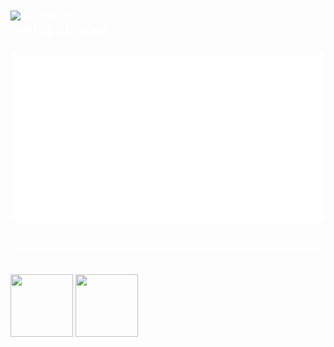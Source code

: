 <!DOCTYPE html>
<html lang="en">
<head>
    <meta charset="UTF-8">
    <meta name="viewport" content="width=device-width, initial-scale=1.0">
</head>
<body style="font-family: Arial, sans-serif; background-image: url('https://images.pond5.com/space-cartoon-animated-background-footage-075133825_iconl.jpeg'); background-size: cover; background-position: center; color: #fff; padding: 20px;">
    <img src="https://images.squarespace-cdn.com/content/v1/552186b6e4b0bf692316f9d2/1540964677071-DPBV1UB4OD5PUFNT4L79/final.gif" alt="Welcome GIF">
    <h1 style="margin-top: 0;">Hello <em>there!</em></h1>
    <div class="about-box" style="background-color: rgba(255, 255, 255, 0.3); padding: 20px; border-radius: 10px; border: 2px solid #fff; margin-bottom: 20px;">
        <h2>About Me</h2>
        <p>

👋 Hi there! I'm Prerna Gupta, an economics graduate with a passion for data analysis and visualization. As an aspiring analyst, I thrive on solving complex problems and uncovering meaningful insights from data. With a solid foundation in Python, Tableau, SQL, and Excel, I've embarked on a journey to blend my analytical skills with cutting-edge technologies to drive informed decision-making. From building Python projects for data manipulation to crafting compelling visualizations in Tableau, I'm constantly exploring new ways to leverage data to make a positive impact. Let's connect and explore the endless possibilities of data togethe.</p>
    </div>
    <hr style="border: 0; height: 1px; background: #fff; margin: 20px 0;">
    </div>
    <hr style="border: 0; height: 1px; background: #fff; margin: 20px 0;">
    <img src="https://i.pinimg.com/736x/92/60/dd/9260dd459aa4566cfa25e86a3f10ea1b.jpg" style="margin-top: 20px; width: 100px;">
    <img src="https://thumbs.dreamstime.com/b/sql-database-icon-logo-design-ui-ux-app-white-inscription-shadowl-circle-frame-96842158.jpg" style="margin-top:20px;width:100px;">
</body>
</html>




